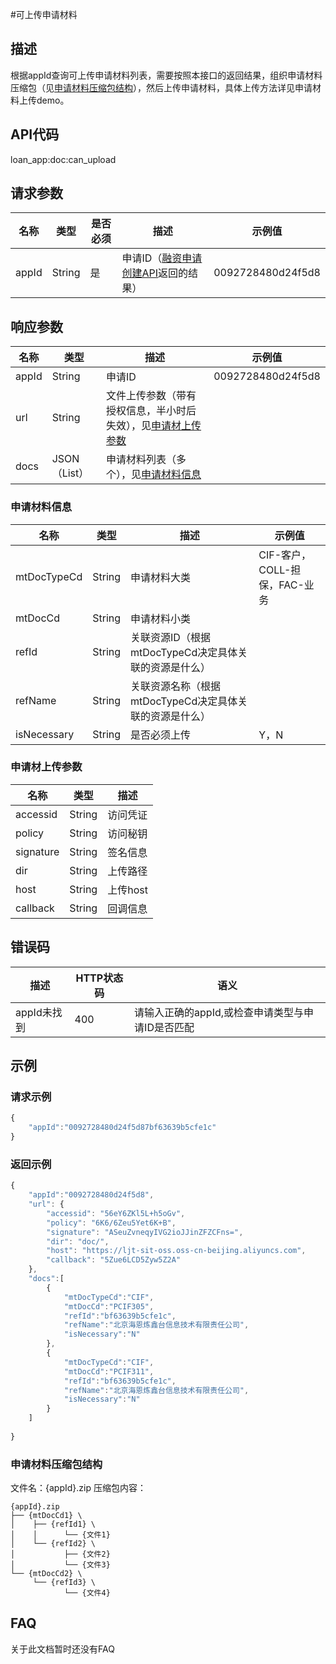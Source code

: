 #可上传申请材料
## 描述
根据appId查询可上传申请材料列表，需要按照本接口的返回结果，组织申请材料压缩包（见[申请材料压缩包结构](#申请材料压缩包结构)），然后上传申请材料，具体上传方法详见申请材料上传demo。

## API代码
loan\_app:doc:can_upload

## 请求参数
| 名称 | 类型 | 是否必须 | 描述 | 示例值 |
| --- | --- | --- | --- | --- |
| appId | String | 是 | 申请ID（[融资申请创建API](20_app_push.md)返回的结果） | 0092728480d24f5d8 |

## 响应参数
| 名称 | 类型 | 描述 |示例值 |
| --- | --- | --- | --- |
| appId | String | 申请ID | 0092728480d24f5d8 |
| url | String | 文件上传参数（带有授权信息，半小时后失效），见[申请材上传参数](#申请材上传参数)||
| docs | JSON（List） | 申请材料列表（多个），见[申请材料信息](#申请材料信息) ||

### 申请材料信息
| 名称 | 类型 | 描述 |示例值 |
| --- | --- | --- | --- |
| mtDocTypeCd | String | 申请材料大类 | CIF-客户，COLL-担保，FAC-业务 |
| mtDocCd | String | 申请材料小类 |  |
| refId | String | 关联资源ID（根据mtDocTypeCd决定具体关联的资源是什么） |  |
| refName | String | 关联资源名称（根据mtDocTypeCd决定具体关联的资源是什么） |  |
| isNecessary | String | 是否必须上传 | Y，N |

### 申请材上传参数
| 名称 | 类型 | 描述 |
| --- | --- | --- | 
| accessid | String | 访问凭证 |
| policy | String | 访问秘钥 | 
| signature | String | 签名信息  |
| dir | String | 上传路径  |
| host | String | 上传host |
| callback | String | 回调信息 |


## 错误码
| 描述 | HTTP状态码 | 语义 |
| --- | --- | --- | 
| appId未找到 | 400 | 请输入正确的appId,或检查申请类型与申请ID是否匹配 |

## 示例
### 请求示例
```javascript
{
    "appId":"0092728480d24f5d87bf63639b5cfe1c"
}
```
### 返回示例
```javascript
{
    "appId":"0092728480d24f5d8",
    "url": {
        "accessid": "56eY6ZKl5L+h5oGv",
        "policy": "6K6/6Zeu5Yet6K+B",
        "signature": "ASeuZvneqyIVG2ioJJinZFZCFns=",
        "dir": "doc/",
        "host": "https://ljt-sit-oss.oss-cn-beijing.aliyuncs.com",
        "callback": "5Zue6LCD5Zyw5Z2A"
    },
    "docs":[
        {
            "mtDocTypeCd":"CIF",
            "mtDocCd":"PCIF305",
            "refId":"bf63639b5cfe1c",
            "refName":"北京海恩炼鑫台信息技术有限责任公司",
            "isNecessary":"N"
        },
        {
            "mtDocTypeCd":"CIF",
            "mtDocCd":"PCIF311",
            "refId":"bf63639b5cfe1c",
            "refName":"北京海恩炼鑫台信息技术有限责任公司",
            "isNecessary":"N"
        }
    ]
   
}
```

### 申请材料压缩包结构
文件名：{appId}.zip
压缩包内容：
```
{appId}.zip
├── {mtDocCd1} \
│    ├── {refId1} \
│    │      └── {文件1}
│    └── {refId2} \
│           ├── {文件2}
│           └── {文件3}
└── {mtDocCd2} \
     └── {refId3} \
            └── {文件4}
```
## FAQ
关于此文档暂时还没有FAQ